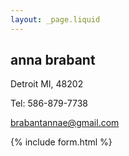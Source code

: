 ```yaml
---
layout: _page.liquid
---
```

## anna brabant

Detroit MI, 48202

Tel: 586-879-7738

brabantannae@gmail.com

{% include form.html %}

